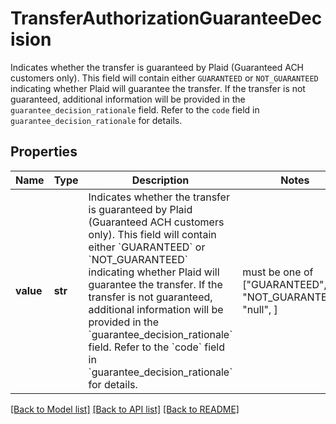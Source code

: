 # TransferAuthorizationGuaranteeDecision

Indicates whether the transfer is guaranteed by Plaid (Guaranteed ACH customers only). This field will contain either `GUARANTEED` or `NOT_GUARANTEED` indicating whether Plaid will guarantee the transfer. If the transfer is not guaranteed, additional information will be provided in the `guarantee_decision_rationale` field. Refer to the `code` field in `guarantee_decision_rationale` for details.

## Properties
Name | Type | Description | Notes
------------ | ------------- | ------------- | -------------
**value** | **str** | Indicates whether the transfer is guaranteed by Plaid (Guaranteed ACH customers only). This field will contain either &#x60;GUARANTEED&#x60; or &#x60;NOT_GUARANTEED&#x60; indicating whether Plaid will guarantee the transfer. If the transfer is not guaranteed, additional information will be provided in the &#x60;guarantee_decision_rationale&#x60; field. Refer to the &#x60;code&#x60; field in &#x60;guarantee_decision_rationale&#x60; for details. |  must be one of ["GUARANTEED", "NOT_GUARANTEED", "null", ]

[[Back to Model list]](../README.md#documentation-for-models) [[Back to API list]](../README.md#documentation-for-api-endpoints) [[Back to README]](../README.md)


